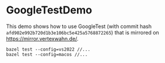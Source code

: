 # GoogleTestDemo

This demo shows how to use GoogleTest (with commit hash `afd902e992b720d1b3e106bc5e425a5768872265`) that is mirrored on https://mirror.vertexwahn.de/.

```shell
bazel test --config=vs2022 //...
bazel test --config=macos //...
```
